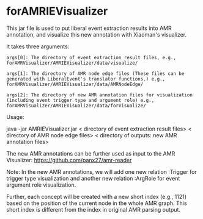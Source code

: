 # forAMRIEVisualizer
This jar file is used to put liberal event extraction results into AMR annotation, and visualize this new annotation with Xiaoman's visualizer.

It takes three arguments:

    args[0]: The directory of event extraction result files, e.g., forAMRVisualizer/AMRIEVisualizer/data/visualize/
    
    args[1]: The directory of AMR node edge files (These files can be generated with LiberalEvent's translator functions.) e.g., forAMRVisualizer/AMRIEVisualizer/data/AMRNodeEdge/
	
    args[2]: The directory of new AMR annotation files for visualization (including event trigger type and argument role) e.g., forAMRVisualizer/AMRIEVisualizer/data/forVisualize/


Usage:

java -jar AMRIEVisualizer.jar < directory of event extraction result files> < directory of AMR node edge files> < directory of outputs: new AMR annotation files>

The new AMR annotations can be further used as input to the AMR Visualizer: https://github.com/panx27/amr-reader

Note: In the new AMR annotations, we will add one new relation :Trigger for trigger type visualization and another new relation :ArgRole for event argument role visualization.

Further, each concept will be created with a new short index (e.g., 1121) based on the position of the current node in the whole AMR graph. This short index is different from the index in original AMR parsing output.
